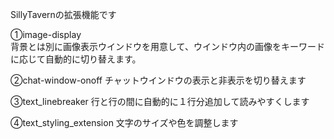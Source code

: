 SillyTavernの拡張機能です

①image-display<br>
背景とは別に画像表示ウインドウを用意して、ウインドウ内の画像をキーワードに応じて自動的に切り替えます。

②chat-window-onoff
チャットウインドウの表示と非表示を切り替えます

③text_linebreaker
行と行の間に自動的に１行分追加して読みやすくします

④text_styling_extension
文字のサイズや色を調整します
